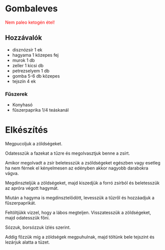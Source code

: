 # Gombaleves
<span style="color:red">Nem paleo ketogén étel!</span>

## Hozzávalók
- disznózsír 1 ek
- hagyama 1 közepes fej
- murok 1 db
- zeller 1 kicsi db
- petrezselyem 1 db
- gomba 5-6 db közepes
- tejszín 4 ek

### Fűszerek
- Konyhasó
- fűszerpaprika 1/4 teáskanál

# Elkészítés
Megpucoljuk a zöldségeket. 

Odatesszük a fazekat a tűzre és megolvasztjuk benne a zsírt.

Amikor megolvadt a zsír beletesszük a zsöldségeket egészben vagy esetleg ha nem férnek el kényelmesen az edényben akkor nagyobb darabokra vágva. 

Megdinszteljük a zöldségeket, majd kiszedjük a forró zsírból és beletesszük az apróra végott hagymát. 

Miután a hagyma is megdinsztelődött, levesszük a tűzről és hozzáadjuk a fűszerpaprikát.

Feltöltjükk vizzel, hogy a lábos megteljen. Visszatesszük a zöldségeket, majd odatesszük főni. 

Sózzuk, borsózzuk ízlés szerint.

Addig főzzük míg a zöldségek megpuhulnak, majd töltünk bele tejszínt és lezárjuk alatta a tüzet.
